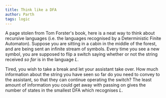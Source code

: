 ```yaml
---
title: Think like a DFA
author: Parth
tags: logic
---
```

A page stolen from Tom Forster's book, here is a neat way to think about recursive languages (i.e. the languages recognised by a Deterministic Finite Automaton). Suppose you are sitting in a cabin in the middle of the forest, and are being sent an infinite stream of symbols. Every time you see a new symbol, you are supposed to flip a switch saying whether or not the string received _so far_ is in the language $L$.

Tired, you wish to take a break and let your assistant take over. How much information about the string you have seen so far do you need to convey to the assistant, so that they can continue operating the switch? The least amount of information you could get away with passing on gives the number of states in the smallest DFA which recognises $L$.

<!--more-->
